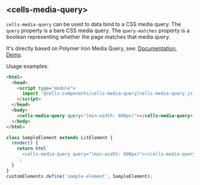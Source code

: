 ## &lt;cells-media-query&gt;
`cells-media-query` can be used to data bind to a CSS media query.
The `query` property is a bare CSS media query.
The `query-matches` property is a boolean representing whether the page matches that media query.

It's directly based on Polymer Iron Media Query, see: [Documentation](https://www.webcomponents.org/element/@polymer/iron-media-query),
  [Demo](https://www.webcomponents.org/element/@polymer/iron-media-query/demo/demo/index.html).

Usage examples:
```html
<html>
  <head>
    <script type="module">
      import '@cells-components/cells-media-query/cells-media-query.js';
    </script>
  </head>
  <body>
    <cells-media-query query="(min-width: 600px)"></cells-media-query>
  </body>
</html>
```

```js
class SampleElement extends LitElement {
  render() {
    return html`
      <cells-media-query query="(min-width: 600px)"></cells-media-query>
    `;
  }
}
customElements.define('sample-element', SampleElement);
```

